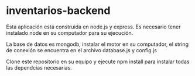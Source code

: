 # inventarios-backend

Esta aplicación está construida en node.js y express. 
Es necesario tener instalado node en su computador para su ejecución.

La base de datos es mongodb, instalar el motor en su computador, el string de conexión se encuentra en el archivo database.js y config.js

Clone este repositorio en su equipo y ejecute npm install para instalar todas las dependcias necesarias. 

